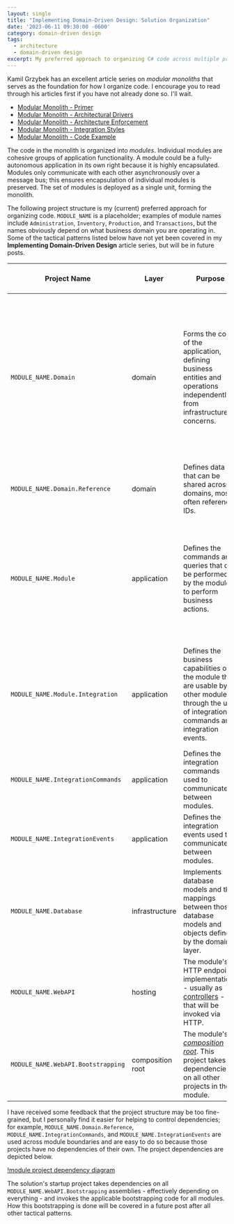 ```yaml
---
layout: single
title: "Implementing Domain-Driven Design: Solution Organization"
date: '2023-06-11 09:30:00 -0600'
category: domain-driven design
tags:
  - architecture
  - domain-driven design
excerpt: My preferred approach to organizing C# code across multiple projects
---
```


Kamil Grzybek has an excellent article series on *modular monoliths* that serves as the foundation for how I organize code.  I encourage you to read through his articles first if you have not already done so.  I'll wait.

- [Modular Monolith - Primer](https://www.kamilgrzybek.com/design/modular-monolith-primer/)
- [Modular Monolith - Architectural Drivers](https://www.kamilgrzybek.com/design/modular-monolith-architectural-drivers/)
- [Modular Monolith - Architecture Enforcement](https://www.kamilgrzybek.com/blog/posts/modular-monolith-architecture-enforcement)
- [Modular Monolith - Integration Styles](https://www.kamilgrzybek.com/design/modular-monolith-integration-styles/)
- [Modular Monolith - Code Example](https://github.com/kgrzybek/modular-monolith-with-ddd)

The code in the monolith is organized into *modules*.  Individual modules are cohesive groups of application functionality.  A module could be a fully-autonomous application in its own right because it is highly encapsulated.  Modules only communicate with each other asynchronously over a message bus; this ensures encapsulation of individual modules is preserved.  The set of modules is deployed as a single unit, forming the monolith.

The following project structure is my (current) preferred approach for organizing code.  `MODULE_NAME` is a placeholder; examples of module names include `Administration`, `Inventory`, `Production`, and `Transactions`, but the names obviously depend on what business domain you are operating in.  Some of the tactical patterns listed below have not yet been covered in my **Implementing Domain-Driven Design** article series, but will be in future posts.

| Project Name | Layer | Purpose | Tactical Patterns Used |
| --- | --- | --- | --- |
| `MODULE_NAME.Domain` | domain | Forms the core of the application, defining business entities and operations independently from infrastructure concerns. | domain aggregates, domain entities, domain entity IDs, value objects, domain commands, domain events, domain errors, domain services, domain factory parameters |
| `MODULE_NAME.Domain.Reference` | domain | Defines data that can be shared across domains, most often reference IDs. | domain entity reference IDs, value objects |
| `MODULE_NAME.Module` | application | Defines the commands and queries that can be performed by the module to perform business actions. | request handlers, service error factories, domain repository parameters, readonly database query handlers (as required) |
| `MODULE_NAME.Module.Integration` | application | Defines the business capabilities of the module that are usable by other modules through the use of integration commands and integration events. | integration command handlers, integration event handlers, readonly database query handlers (as required) |
| `MODULE_NAME.IntegrationCommands` | application | Defines the integration commands used to communicate between modules. | integration commands |
| `MODULE_NAME.IntegrationEvents` | application | Defines the integration events used to communicate between modules. | integration events |
| `MODULE_NAME.Database` | infrastructure | Implements database models and the mappings between those database models and objects defined by the domain layer. | domain proxies, domain factories, domain repositories |
| `MODULE_NAME.WebAPI` | hosting | The module's HTTP endpoint implementations - usually as [controllers](https://learn.microsoft.com/en-us/aspnet/core/web-api/?view=aspnetcore-7.0) - that will be invoked via HTTP. | |
| `MODULE_NAME.WebAPI.Bootstrapping` | composition root | The module's [*composition root*](https://blog.ploeh.dk/2011/07/28/CompositionRoot/).  This project takes dependencies on all other projects in the module. | |

I have received some feedback that the project structure may be too fine-grained, but I personally find it easier for helping to control dependencies; for example, `MODULE_NAME.Domain.Reference`, `MODULE_NAME.IntegrationCommands`, and `MODULE_NAME.IntegrationEvents` are used across module boundaries and are easy to do so because those projects have no dependencies of their own.  The project dependencies are depicted below.

[!module project dependency diagram](/assets/images/module-project-dependencies.png)

The solution's startup project takes dependencies on all `MODULE_NAME.WebAPI.Bootstrapping` assemblies - effectively depending on everything - and invokes the applicable bootstrapping code for all modules.  How this bootstrapping is done will be covered in a future post after all other tactical patterns.
